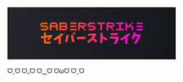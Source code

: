 <!-- [![website](pfp.png)](https://sbrstrkkdwmdr.github.io/sbr-web/) -->

<a href="https://sbrstrkkdwmdr.github.io/" alt="website">
<img src="bgbg.png" width="75%" height="75%">
</a>

ᗜ˰ᗜ ᗜ_ᗜ ᗜ‿ᗜ ᗜωᗜ ᗜˬᗜ

<!--
**sbrstrkkdwmdr/sbrstrkkdwmdr** is a ✨ _special_ ✨ repository because its `README.md` (this file) appears on your GitHub profile.

Here are some ideas to get you started:

- 🔭 I’m currently working on ...
- 🌱 I’m currently learning ...
- 👯 I’m looking to collaborate on ...
- 🤔 I’m looking for help with ...
- 💬 Ask me about ...
- 📫 How to reach me: ...
- 😄 Pronouns: ...
- ⚡ Fun fact: ...
-->
